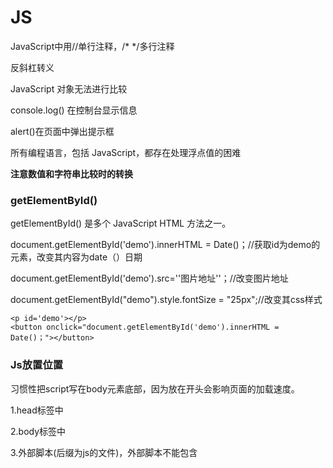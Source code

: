 # JS

JavaScript中用//单行注释，/*  */多行注释

反斜杠转义

JavaScript 对象无法进行比较

console.log() 在控制台显示信息

alert()在页面中弹出提示框

所有编程语言，包括 JavaScript，都存在处理浮点值的困难

**注意数值和字符串比较时的转换**



### getElementById()

getElementById() 是多个 JavaScript HTML 方法之一。

document.getElementById('demo').innerHTML = Date()；//获取id为demo的元素，改变其内容为date（）日期

document.getElementById('demo').src=''图片地址''；//改变图片地址

document.getElementById("demo").style.fontSize = "25px";//改变其css样式

```
<p id='demo'></p>
<button onclick="document.getElementById('demo').innerHTML = Date()；"></button>
```



### Js放置位置

习惯性把script写在body元素底部，因为放在开头会影响页面的加载速度。

1.head标签中

2.body标签中

3.外部脚本(后缀为js的文件)，外部脚本不能包含 <script> 标签。

```
<script src='地址'></script>
```

**外部 JavaScript 的优势**

- 分离了 HTML 和代码
- 使 HTML 和 JavaScript 更易于阅读和维护
- 已缓存的 JavaScript 文件可加速页面加载





### JavaScript 输出

**JavaScript 显示方案**

- 使用 window.alert() 写入警告框
- 使用 document.write() 写入 HTML 输出
  - 在 HTML 文档完全加载后使用 document.write() 将*删除所有已有的 HTML* 
  - document.write() 方法仅用于测试。
- 使用 innerHTML 写入 HTML 元素
- 使用 console.log() 写入浏览器控制台



**JavaScript中分号结束语句不是必需的，但我们仍然强烈建议您这么做。**

**JavaScript 会忽略多个空格，您可以向脚本添加空格，以增强可读性，在运算符旁边（ = + - * / ）添加空格是个好习惯。**

**在 HTML 中，JavaScript 程序由 web 浏览器执行。**





### JavaScript 变量

先声明后使用变量。

**变量命名规则**：数字、字母、下划线。数字不能开头。

**JavaScript对大小写敏感。**

等于是‘==’双等号，单=是赋值；

字符串拼接直接用等号拼接。





### JavaScript 数据类型

##### JavaScript 数据类型

JavaScript 变量能够保存多种*数据类型*：数值、字符串值、数组、对象等等：

```
var length = 7;                             // 数字
var lastName = "Gates";                      // 字符串
var cars = ["Porsche", "Volvo", "BMW"];         // 数组
var x = {firstName:"Bill", lastName:"Gates"};    // 对象 
```

**可使用 JavaScript 的 typeof 来确定 JavaScript 变量的类型。**

**任何变量均可通过设置值为 undefined 进行清空。其类型也将是 undefined。**

```
var person = undefined;     // 值是 undefined，类型是 undefined
```

**可以通过设置值为 null 清空对象：**

```
var person = null;           // 值是 null，但是类型仍然是对象
```





### JavaScript 函数

```
function myFunction(p1, p2) {
    return p1 * p2;              // 该函数返回 p1 和 p2 的乘积
}
```





### JavaScript 对象

```
var car = {
    name:"",
    color:"",
    width:"",
    height:"",
    forname :function () {   //属性也可以是函数
        return this.name;
    }
}
在函数定义中，this 引用该函数的“拥有者”。
在上面的例子中，this 指的是“拥有” forname 函数的 car 对象。
换言之，this.name 的意思是当前对象的name属性值。
```

#### 访问对象属性以两种方式访问属性：

**objectName.propertyName** ：car.name;

或者

**objectName["propertyName"]**:car["name"];

#### 访问对象方法

**objectName.methodName()**:car.forname();





### 常见的 HTML 事件

下面是一些常见的 HTML 事件：

| 事件        | 描述                         |
| ----------- | ---------------------------- |
| onchange    | HTML 元素已被改变            |
| onclick     | 用户点击了 HTML 元素         |
| onmouseover | 用户把鼠标移动到 HTML 元素上 |
| onmouseout  | 用户把鼠标移开 HTML 元素     |
| onkeydown   | 用户按下键盘按键             |
| onload      | 浏览器已经完成页面加载       |





### JS字符串方法

0 是字符串中的第一个位置，1 是第二个，2 是第三个 ...

**indexOf()** 方法返回字符串中指定文本*首次*出现的索引（位置）

**lastIndexOf()** 方法返回指定文本在字符串中*最后*一次出现的索引

如果未找到文本， indexOf() 和 lastIndexOf() 均返回 -1

两种方法都接受作为检索起始位置的第二个参数

例如：

```
var str = "The full name of China is the People's Republic of China.";
var pos = str.indexOf("China", 18);//从第18个字符开始检索
```



**search()** 方法搜索特定值的字符串，并返回匹配的位置。（search方法无法设置第二个参数）

##### 提取部分字符串

有三种提取部分字符串的方法：

- slice(*start*, *end*)：包含开始，不含结束，负数从结尾往回数，省略第二个参数就截取后面全部字符
- substring(*start*, *end*)：与slice用法相同，但无法接收负数。
- substr(*start*, *length*)：与slice用法相同，不同之处在于第二个参数规定被提取部分的长度，如果为负数则从结尾开始计数，开始截取，第二个参数不能为负数，因为他定义的是长度。



##### 替换字符串内容

replace() 方法用另一个值替换在字符串中指定的值：

```
str = "Please visit Microsoft!";
var n = str.replace("Microsoft", "W3School");
```

**replace() 方法不会改变调用它的字符串，它返回的是新字符串。**

replace() 对大小写敏感：

```
str = "Please visit Microsoft!";
var n = str.replace("MICROSOFT", "W3School");//其中的Microsoft不会被替换

//使用正则表达式 /i（大小写不敏感）
var n = str.replace(/MICROSOFT/i, "W3School");
//默认地，replace() 只替换首个匹配
//如需替换所有匹配，请使用正则表达式的 g 标志
var n = str.replace(/Microsoft/g, "W3School");
```

toUpperCase() 把字符串转换为大写

toLowerCase() 把字符串转换为小写

concat() 连接两个或多个字符串(和用加号连接是一样的)

trim() 方法删除字符串两端的空白符

charAt() 方法返回字符串中指定下标（位置）的字符串

split() 将字符串转换为数组

```
txt.split(",");          // 用逗号分隔
txt.split(" ");          // 用空格分隔
txt.split("|");          // 用竖线分隔
```



### JS数值

非数值值为：NaN

可以用isNaN()方法来检测变量是否为数值





### JS数组

数组索引从 0 开始

var cars = ["white","baoma","X"];

访问数组元素：cars[0]

访问完整数组：cars

数组中可以存放不同类型的变量：

```
myArray[0] = Date.now;
myArray[1] = myFunction;
myArray[2] = myCars;
```

##### 数组属性和方法

```
var x = cars.length;   // length 属性返回元素的数量
var y = cars.sort();   // sort() 方法对数组进行排序
//访问最后一个元素
fruits = ["Banana", "Orange", "Apple", "Mango"];
var last = fruits[fruits.length - 1];
```

##### 使用for循环遍历数组元素

```
var fruits, text, fLen, i;
fruits = ["Banana", "Orange", "Apple", "Mango"];
fLen = fruits.length;
text = "<ul>";
for (i = 0; i < fLen; i++) {
     text += "<li>" + fruits[i] + "</li>";
} 
```

##### 用push()方法添加新元素：

##### pop() 方法删除最后一个元素：

```
var fruits = ["Banana", "Orange", "Apple", "Mango"];
fruits.push("lemon");
fruits.pop();
//shift() 方法会删除首个数组元素，并把所有其他元素“位移”到更低的索引。
fruits.shift();  //删除第一个元素
//unshift() 方法（在开头）向数组添加新元素，并“反向位移”旧元素
fruits.unshift("Lemon"); //在数组开头添加新元素
```

##### 数组方法

toString() 把数组转换为逗号分隔的字符串。

join() 方法也可将所有数组元素转换为字符串，和toString()不同的是可以规定分隔符：

```
var fruits = ["Banana", "Orange","Apple", "Mango"];
document.getElementById("demo").innerHTML = fruits.join(" * "); 
//结果为：Banana * Orange * Apple * Mango
```

concat() 方法通过合并（连接）现有数组来创建一个新数组：

```
var myGirls = ["Cecilie", "Lone"];
var myBoys = ["Emil", "Tobias", "Linus"];
var myChildren = myGirls.concat(myBoys);   // 连接 myGirls 和 myBoys
var myChildren1 = myGirls.concat(myBoys，myBoys);//concat() 方法可以使用任意数量的数组参数。
```

concat() 方法不会更改现有数组，返回一个新数组。

reverse() 方法反转数组中的元素。





### 获取/设置时间方法

| 方法                  | 描述                                         |
| --------------------- | -------------------------------------------- |
| set/getDate()         | 以数值返回天（1-31）                         |
| set/getDay()          | 以数值获取周名（0-6）                        |
| set/getFullYear()     | 获取四位的年（yyyy）                         |
| set/getHours()        | 获取小时（0-23）                             |
| set/getMilliseconds() | 获取毫秒（0-999）                            |
| set/getMinutes()      | 获取分（0-59）                               |
| set/getMonth()        | 获取月（0-11）                               |
| set/getSeconds()      | 获取秒（0-59）                               |
| set/getTime()         | 获取时间（从 1970 年 1 月 1 日至今的毫秒数） |

在 JavaScript 中，一周的第一天（0）表示“星期日”，即使世界上的一些国家认为周的第一天是“星期一”。





### JS数学函数

Math.PI;            // 返回 3.141592653589793

Math.round(x) 的返回值是 x 四舍五入为最接近的整数

Math.pow(x, y) 的返回值是 x 的 y 次幂

Math.sqrt(x) 返回 x 的平方根

Math.abs(x) 返回 x 的绝对（正）值

Math.ceil(x) 的返回值是 x *上舍入*最接近的整数

```
Math.ceil(6.4);     // 返回 7
```

Math.floor(x) 的返回值是 x *下舍入*最接近的整数

```
Math.floor(2.7);    // 返回 2
```

Math.sin(x) 返回角 x（以弧度计）的正弦（介于 -1 与 1 之间的值）

Math.cos(x) 返回角 x（以弧度计）的余弦（介于 -1 与 1 之间的值

Math.tan(x) 返回角x的正切

Math.min() 和 Math.max() 可用于查找参数列表中的最低或最高值

```
Math.min(0, 450, 35, 10, -8, -300, -78);  // 返回 -300
```

Math.random() 返回介于 0（包括） 与 1（不包括） 之间的随机数

用下舍入和随机函数来随机取整数：

```
Math.floor(Math.random() * 11);		// 返回 0 至 10 之间的数
```

 



### 三目运算符

JS中也包含三目运算符：

```
//语法
variablename = (condition) ? value1:value2;
var voteable = (age < 18) ? "太年轻":"足够成熟";
```





### JS中的if   else if  else和switch

```
if（条件表达式）{
	语句；
}else if(条件表达式){
	语句；
}else{
	语句；
}
```

```
switch(表达式){									
	case 表达式1:
		语句1；
		break;
	case 表达式2:
		语句2；
		break;
	case 表达式3:
		语句3；
		break;
.....
	default:
		默认代码块;
		break;
}
```





### JS循环（for,while,do while）

```
for(语句1;条件语句;使条件发生变化){
	循环执行的语句;
}
```

```
while(条件表达式){
	//条件表达式为真时执行，为假时不执行
	循环执行的语句;
}
```

```
do{
	//先执行一次后再判断条件是否为真
	循环执行的语句;
}while(条件表达式);
```

break跳出当前循环，continue跳出本次循环；





### JavaScript 正则表达式

##### 什么是正则表达式？

正则表达式是构成搜索模式的字符序列。

正则表达式可用于执行所有类型的文本搜索和文本替换操作。

正则表达式可以使搜索更强大。

使用字符串方法和正则表达式语法在数据量大的情况下找到所需要的字符的位置。

##### 正则表达式修饰符

| 修饰符 | 描述                                                     |
| ------ | -------------------------------------------------------- |
| i      | 执行对大小写不敏感的匹配。                               |
| g      | 执行全局匹配（查找所有匹配而非在找到第一个匹配后停止）。 |
| m      | 执行多行匹配。                                           |

##### 正则表达式模式

| 表达式 | 描述                       |
| ------ | -------------------------- |
| [abc]  | 查找方括号之间的任何字符。 |
| [0-9]  | 查找任何从 0 至 9 的数字。 |
| (x\|y) | 查找由 \| 分隔的任何选项。 |

*元字符是拥有特殊含义的字符：

| 元字符 | 描述                                        |
| ------ | ------------------------------------------- |
| \d     | 查找数字。                                  |
| \s     | 查找空白字符。                              |
| \b     | 匹配单词边界。                              |
| \uxxxx | 查找以十六进制数 xxxx 规定的 Unicode 字符。 |

*Quantifiers* 定义量词：

| 量词 | 描述                                |                                                              |
| ---- | ----------------------------------- | ------------------------------------------------------------ |
| n+   | 匹配任何包含至少一个 n 的字符串。   | [试一试](https://www.w3school.com.cn/tiy/t.asp?f=js_regexp_n_1) |
| n*   | 匹配任何包含零个或多个 n 的字符串。 | [试一试](https://www.w3school.com.cn/tiy/t.asp?f=js_regexp_n_2) |
| n?   | 匹配任何包含零个或一个 n 的字符串。 | [试一试](https://www.w3school.com.cn/tiy/t.asp?f=js_regexp_n_3) |

##### 使用字符串方法

在 JavaScript 中，正则表达式常用于两个*字符串方法*：search() 和 replace()。

search() 方法使用表达式来搜索匹配，然后返回匹配的位置。

```
var str = "Visit W3School!";
var n = str.search("W3School"); //直接匹配字符串
var n = str.search(/w3school/i); //使用正则表达式来匹配，/w3school/i是一个正则表达式，i是修饰符（搜索w3school对大小写不敏感）
```

replace() 方法返回模式被替换处修改后的字符串。

```
var str = "Visit Microsoft!";
var res = str.replace("Microsoft", "W3School"); 
var res = str.replace(/microsoft/i, "W3School"); 
```

**使用str.match(正则表达式)来显示匹配到的字符。**

#### 正则表达式的方法

**test()** 它通过模式来搜索字符串，然后根据结果返回 true 或 false。

```
/e/.test("The best things in life are free!");//这串字符串中有e则返回true，反之为false
```

**exec()** 它通过指定的模式（pattern）搜索字符串，并返回已找到的文本。

如果未找到匹配，则返回 null。





### 异常

**try 语句使您能够测试代码块中的错误。**

**catch 语句允许您处理错误。**

**throw 语句允许您创建自定义错误。**

​	不抛出异常的话error中自带两个属性：

​		error.name设置或返回错误名

​		error.message设置或返回错误消息（一条字符串）

**finally 使您能够执行代码，在 try 和 catch 之后，无论结果如何。**

```
<!DOCTYPE html>
<html>
<body>

<p>请输入 5 - 10 之间的数字：</p>

<input id="demo" type="text">
<button type="button" onclick="myFunction()">测试输入</button>
<p id="message"></p>

<script>
function myFunction() {
    var message, x;
    message = document.getElementById("message");
    message.innerHTML = "";
    x = document.getElementById("demo").value;
    try { 
        if(x == "") throw "空的"; //抛出的异常相当于把赋值给catch的error
         if(isNaN(x)) throw "不是数字";
         x = Number(x);
        if(x < 5) throw  "太小";
        if(x > 10) throw "太大";
    }
    catch(error) {
        message.innerHTML = "输入是 " + error;
    }finally {
     		//无论 try / catch 结果如何都执行的代码块
     		document.getElementById("demo").value = "";
		}
}
</script>

</body>
</html> 
```





### this关键字

JavaScript this 关键词指的是它所属的对象。

它拥有不同的值，具体取决于它的使用位置：

- 在方法中，this 指的是所有者对象。

- ```
  var person = {
    firstName: "Bill",
    lastName : "Gates",
    id     : 678,
    fullName : function() {
      return this.firstName + " " + this.lastName;
    }
  };
  ```

- 单独的情况下，this 指的是全局对象。

- 在函数中，this 指的是全局对象。

- 在函数中，严格模式下，this 是 undefined。

- ```
  "use strict";
  function myFunction() {
    return this;
  }
  ```

- 在事件中，this 指的是接收事件的元素。

- ```
  <button onclick="this.style.display='none'">
    点击来删除我！
  </button>
  ```

  call() 和 apply() 这样的方法可以将 this 引用到任何对象。





### JavaScript Let 与const(了解一下就行，能不用就不用)

ES2015 引入了两个重要的 JavaScript 新关键词：let 和 const。

这两个关键字在 JavaScript 中提供了块作用域（*Block Scope*）变量（和常量）。

在 ES2015 之前，JavaScript 只有两种类型的作用域：**全局作用域**和**函数作用域**。

块作用域：

```
{
	var x = 10;
}
//之后的所有代码都可以访问到x
let x = 6;//允许
let x = 10;//不允许
{
	let x = 10;
}
//之后的代码访问不到x
```

通过 const 定义的变量与 let 变量类似，但不能重新赋值（在声明时必须给变量赋值）：

```
const PI = 3.141592653589793;
PI = 3.14;      // 会出错
PI = PI + 10;   // 也会出错
var x = 10;
// 此处，x 为 10
{ 
  const x = 6;
  // 此处，x 为 6
}
// 此处，x 为 10
```





### JavaScript 性能

**如何加速您的 JavaScript 代码。**

1.减少循环中的活动

编程经常会用到循环。

循环每迭代一次，循环中的每条语句，包括 for 语句，都会被执行。

2.减少 DOM 访问

与其他 JavaScript 相比，访问 HTML DOM 非常缓慢。

```
var obj;
obj = document.getElementById("demo");
obj.innerHTML = "Hello"; 
```

3.缩减 DOM 规模

4.避免不必要的变量

5.延迟 JavaScript 加载

6.不要使用with变量（严格模式中*不允许* with 关键词）





### JavaScript 版本

JavaScript 由 Brendan Eich 于 1995 年发明，并于 1997 年成为 ECMA 标准。

ECMAScript 是该语言的官方名称。

从 2015 年起，ECMAScript 按年命名（ECMAScript 2015）。

| 版本 | 官方名称                     | 描述                                                         |
| ---- | ---------------------------- | ------------------------------------------------------------ |
| 5    | ECMAScript 5 (2009)  JS  ES5 | 添加了“严格模式”。添加了 JSON 支持。添加了 String.trim()。添加了 Array.isArray()。添加了数组迭代方法。 |
| 5.1  | ECMAScript 5.1 (2011)        | 编辑改变。                                                   |
| 6    | ECMAScript 2015 JS  ES6      | 添加了 let 和 const添加了默认参数值添加了 Array.find()添加了 Array.findIndex() |
| 7    | ECMAScript 2016              | 添加了指数运算符（**）。添加了 Array.prototype.includes。    |
| 8    | ECMAScript 2017              | 添加了字符串填充。添加了新的 Object 属性。添加了异步功能。添加了共享内存。 |
| 9    | ECMAScript 2018              | 添加了 rest / spread 属性。添加了异步迭代。添加了 Promise.finally()。增加 RegExp。 |

所有现代浏览器都完全支持 ECMAScript 5。

##### ES5新特性：

严格模式：“use strict” 

函数 JSON.parse() 用于将文本转换为 JavaScript 对象：

```
var obj = JSON.parse('{"name":"Bill", "age":62, "city":"Seatle"}');
```

函数 JSON.stringify() 将其转换为字符串：

```
var myJSON = JSON.stringify(obj);
```

isArray() 方法检查对象是否为数组

Array.indexOf()检索数组中的某个元素值并返回其位置

charAt() 方法返回字符串中指定索引（位置）的字符

##### ES6新特性：

- 幂 (\**)：x ** y 的结果与 Math.pow(x,y) 相同



### JavaScript JSON

数据互通的作用，规定格式转换。

##### JSON 语法规则

- 数据是名称/值对（名称/值对由（双引号中的）字段名构成，其后是冒号，再其后是值）

  - ```
    "firstName":"Bill"
    ```

- 数据由逗号分隔

- 花括号保存对象

  - ```
    {"firstName":"Bill", "lastName":"Gates"} 
    ```

- 方括号保存数组

  - ```
    "employees":[
        {"firstName":"Bill", "lastName":"Gates"}, 
        {"firstName":"Steve", "lastName":"Jobs"}, 
        {"firstName":"Alan", "lastName":"Turing"}
    ]
    ```

函数 JSON.parse() 用于将文本转换为 JavaScript 对象





### JS对象

##### 对象属性：

for ... in

```
var person = {fname:"Bill", lname:"Gates", age:62}; 

for (x in person) {
    txt += person[x];
}
//person中的每个属性都执行一次
//添加新属性
person.nationality = "English";
//删除属性
delete person.age; 
//delete 关键词不会删除被继承的属性，但是如果您删除了某个原型属性，则将影响到所有从原型继承的对象
```

##### 对象方法(对象中可以包含函数)

```
var person = {
	fname:"bill",
	lname:"gates",
	age:50,
	fullName : function(){
		return this.fname  + " " + this.lname;
	}
};
//访问
preson.fullName();
```







### JavaScript 闭包

**JavaScript 变量属于本地或全局作用域。**

**全局变量能够通过闭包实现局部（私有）。**

不通过关键词 var 创建的变量总是全局的，即使它们在函数中创建。

在网页中，全局变量属于 window 对象。

全局变量能够被页面中（以及窗口中）的所有脚本使用和修改。



#### 闭包计数器（自调用函数）

```
var add = (function () {
    var counter = 0;
    return function () {return counter += 1;}
})();

add();
add();
add();
// 计数器目前是 3 
```

变量 add 的赋值是自调用函数的返回值。

这个自调用函数只运行一次。它设置计数器为零（0），并返回函数表达式。

这样 add 成为了函数。最“精彩的”部分是它能够访问父作用域中的计数器。

这被称为 JavaScript *闭包*。它使函数拥有“*私有*”变量成为可能。

计数器被这个匿名函数的作用域保护，并且只能使用 add 函数来修改。

闭包指的是有权访问父作用域的函数，即使在父函数关闭之后。





### JavaScript HTML DOM

```
<html>
<body>

<p id="demo"></p>

<script>
document.getElementById("demo").innerHTML = "Hello World!";
</script>

</body>
</html>
```

getElementById 是*方法*，而 innerHTML 是*属性*

##### getElementById 方法

访问 HTML 元素最常用的方法是使用元素的 id。

在上面的例子中，getElementById 方法使用 id="demo" 来查找元素。

##### innerHTML 属性

获取元素内容最简单的方法是使用 innerHTML 属性。

innerHTML 属性可用于获取或替换 HTML 元素的内容。

innerHTML 属性可用于获取或改变任何 HTML 元素，包括 <html> 和 <body>。



**HTML DOM 文档对象是您的网页中所有其他对象的拥有者。**

查找 HTML 元素:

| 方法                                    | 描述                   |
| --------------------------------------- | ---------------------- |
| document.getElementById(*id*)           | 通过元素 id 来查找元素 |
| document.getElementsByTagName(*name*)   | 通过标签名来查找元素   |
| document.getElementsByClassName(*name*) | 通过类名来查找元素     |

改变 HTML 元素:

| 方法                                       | 描述                   |
| ------------------------------------------ | ---------------------- |
| element.innerHTML = *new html content*     | 改变元素的 inner HTML  |
| element.attribute = *new value*            | 改变 HTML 元素的属性值 |
| element.setAttribute(*attribute*, *value*) | 改变 HTML 元素的属性值 |
| element.style.property = *new style*       | 改变 HTML 元素的样式   |





### JavaScript HTML DOM 事件

HTML 事件的例子：

- 当用户点击鼠标时
- 当网页加载后
- 当图像加载后
- 当鼠标移至元素上时
- 当输入字段被改变时
- 当 HTML 表单被提交时
- 当用户敲击按键时

**onclick事件**

**onload 和 onunload 事件**

当用户进入后及离开页面时，会触发 onload 和 onunload 事件。

onload 事件可用于检测访问者的浏览器类型和浏览器版本，然后基于该信息加载网页的恰当版本。

onload 和 onunload 事件可用于处理 cookie。

**onchange 事件**经常与输入字段验证结合使用。

**onmouseover 和 onmouseout 事件**

onmouseover 和 onmouseout 事件可用于当用户将鼠标移至 HTML 元素上或移出时触发某个函数

**onmousedown, onmouseup 以及 onclick 事件**

onmousedown, onmouseup 以及 onclick 事件构成了完整的鼠标点击事件。

首先当鼠标按钮被点击时，onmousedown 事件被触发；然后当鼠标按钮被释放时，onmouseup 事件被触发；最后，当鼠标点击完成后，onclick 事件被触发

**onfocus事件**

当输入字段获得焦点时改变其背景色。







### JS  事件监听

```
document.getElementById("myBtn").addEventListener("click", displayDate);
```

**addEventListener() 方法为指定元素指定事件处理程序**。

addEventListener() 方法为元素附加事件处理程序而不会覆盖已有的事件处理程序。

**您能够向一个元素添加多个事件处理程序。**

您能够向一个元素添加多个相同类型的事件处理程序，例如两个 "click" 事件。

addEventListener() 方法使我们更容易控制事件如何对冒泡作出反应。

您能够向任何 DOM 对象添加事件处理程序而非仅仅 HTML 元素，例如 window 对象。

当使用 addEventListener() 方法时，JavaScript 与 HTML 标记是分隔的，已达到更佳的可读性；即使在不控制 HTML 标记时也允许您添加事件监听器。

您能够通过**使用 removeEventListener() 方法轻松地删除事件监听器**。

```
element.removeEventListener("mousemove", myFunction);
```

##### 语法

```
element.addEventListener(event, function, useCapture);
```

第一个参数是事件的类型（比如 "click" 或 "mousedown"）。

第二个参数是当事件发生时我们需要调用的函数。

第三个参数是布尔值，指定使用事件冒泡还是事件捕获。此参数是可选的。

**注意**：请勿对事件使用 "on" 前缀；请使用 "click" 代替 "onclick"。

##### 传递参数

当传递参数值时，请以参数形式使用调用指定函数的“匿名函数”：

```
element.addEventListener("click", function(){ myFunction(p1, p2); });
```

#### 事件冒泡和事件捕获

假如有一个div里面有一个p标签，用户点击这个p是先处理p元素的点击事件还是先处理div的点击事件？

**在冒泡中**，最内侧元素的事件会首先被处理，然后是更外侧的：首先处理 <p> 元素的点击事件，然后是 <div> 元素的点击事件。

**在捕获中**，最外侧元素的事件会首先被处理，然后是更内侧的：首先处理 <div> 元素的点击事件，然后是 <p> 元素的点击事件。

在 addEventListener() 方法中，你能够通过使用“useCapture”参数来规定传播类型：

```
addEventListener(event, function, useCapture);
```

默认值是 false，将使用冒泡传播，如果该值设置为 true，则事件使用捕获传播。



### JavaScript HTML DOM 集合（获取标签集合）

```
var x = document.getElementsByTagName("p");//返回所有p标签元素
y = x[1]; //类似数组的形式访问
```

length 属性定义了 HTMLCollection 中元素的数量

##### HTMLCollection 并非数组！不能使用数组方法。





### JavaScript Window - 浏览器对象模型

所有浏览器都支持 *window* 对象。它代表浏览器的窗口。

所有全局 JavaScript 对象，函数和变量自动成为 window 对象的成员。

全局变量是 window 对象的属性。

全局函数是 window 对象的方法。

document 对象也是 window 对象属性

```
window.document.getElementById("header");
```

一些其他方法：

- window.open() - 打开新窗口
- window.close() - 关闭当前窗口
- window.moveTo() -移动当前窗口
- window.resizeTo() -重新调整当前窗口

#### Window Screen（window.screen 对象包含用户屏幕的信息）

#### Window Location（对象可用于获取当前页面地址（URL）并把浏览器重定向到新页面）

- window.location.href 返回当前页面的 href (URL)
- window.location.hostname 返回 web 主机的域名
- window.location.pathname 返回当前页面的路径或文件名
- window.location.protocol 返回使用的 web 协议（http: 或 https:）
- window.location.assign 加载新文档

```
window.location.assign("baidu.com")
```

#### Window History(window.history 对象包含浏览器历史)

## Window History

window.history 对象可不带 window 书写。

为了保护用户的隐私，JavaScript 访问此对象存在限制。

- history.back() - 等同于在浏览器点击后退按钮
- history.forward() - 等同于在浏览器中点击前进按钮





### JavaScript 弹出框

**JavaScript 有三种类型的弹出框：警告框、确认框和提示框。**

警告框：

```
alert("我是一个警告框！");
```

确认框：

当确认框弹出时，用户将不得不单击“确定”或“取消”来继续进行。

如果用户单击“确定”，该框返回 true。如果用户单击“取消”，该框返回 false。

```
confirm("请按按钮");
```

提示框：

如果您希望用户在进入页面前输入值，通常会使用提示框。

当提示框弹出时，用户将不得不输入值后单击“确定”或点击“取消”来继续进行。

如果用户单击“确定”，该框返回输入值。如果用户单击“取消”，该框返回 NULL。

```
var person = prompt("请输入您的姓名", "比尔盖茨");//可以用一个变量来保存用户输入的值
```





### JavaScript Timing 事件

有两个重要函数：

setTimeout(*function*, *milliseconds*)：**第一个参数是要执行的函数。第二个参数指示执行之前的毫秒数。**

在等待指定的毫秒数后执行函数。

setInterval(*function*, *milliseconds*)**第二个参数指示执行函数之间的间隔时间。**

等同于 setTimeout()，但持续重复执行该函数。

clearTimeout() 方法停止执行 setTimeout() 中规定的函数，必须在读秒之前完成。



### Cookies

##### 什么是 cookie？

Cookie 是在您的计算机上存储在小的文本文件中的数据。

当 web 服务器向浏览器发送网页后，连接被关闭，服务器会忘记用户的一切。

Cookie 是为了解决“如何记住用户信息”而发明的：

- 当用户访问网页时，他的名字可以存储在 cookie 中。
- 下次用户访问该页面时，cookie 会“记住”他的名字。

当浏览器从服务器请求一个网页时，将属于该页的 cookie 添加到该请求中。这样服务器就获得了必要的数据来“记住”用户的信息。

如果浏览器已关闭本地 cookie 支持，则无法使用。

**创建cookies：**

```
document.cookie = "username=Bill Gates,expires=Sun, 31 Dec 2017 12:00:00 UTC; path=/";
```

**其中各个键值对之间用分号隔开。**

通过 path 参数，您可以告诉浏览器 cookie 属于什么路径。默认情况下，cookie 属于当前页。

```
document.cookie = "username=Bill Gates; expires=Sun, 31 Dec 2017 12:00:00 UTC; path=/";
```